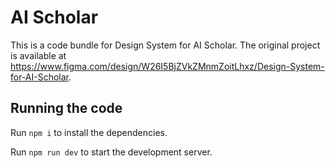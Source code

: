 
  # AI Scholar

  This is a code bundle for Design System for AI Scholar. The original project is available at https://www.figma.com/design/W26I5BjZVkZMnmZoitLhxz/Design-System-for-AI-Scholar.

  ## Running the code

  Run `npm i` to install the dependencies.

  Run `npm run dev` to start the development server.
  
